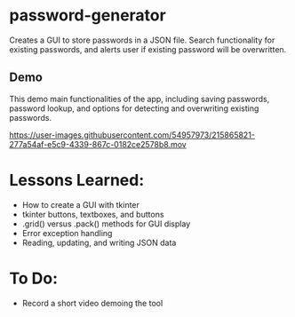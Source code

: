 # password-generator
Creates a GUI to store passwords in a JSON file. Search functionality for existing passwords, and alerts user if existing password will be overwritten.

## Demo

This demo main functionalities of the app, including saving passwords, password lookup, and options for detecting and overwriting existing passwords.

https://user-images.githubusercontent.com/54957973/215865821-277a54af-e5c9-4339-867c-0182ce2578b8.mov

# Lessons Learned:

* How to create a GUI with tkinter
* tkinter buttons, textboxes, and buttons
* .grid() versus .pack() methods for GUI display
* Error exception handling
* Reading, updating, and writing JSON data

# To Do:
  
* Record a short video demoing the tool
